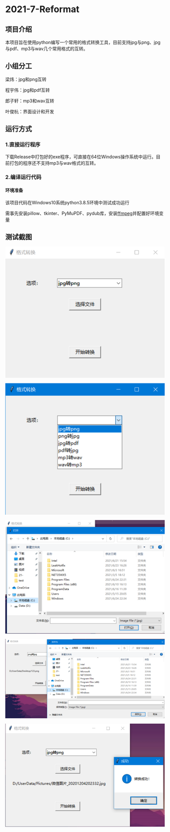 # 2021-7-Reformat
## 项目介绍
本项目旨在使用python编写一个常用的格式转换工具，目前支持jpg与png、jpg与pdf、mp3与wav几个常用格式的互转。
## 小组分工
梁炜：jpg和png互转

程宇伟：jpg和pdf互转

郎子轩：mp3和wav互转

叶俊杭：界面设计和开发

## 运行方式
### 1.直接运行程序
下载Release中打包好的exe程序，可直接在64位Windows操作系统中运行。目前打包的程序还不支持mp3与wav格式的互转。
### 2.编译运行代码
#### 环境准备
该项目代码在Windows10系统python3.8.5环境中测试成功运行

需事先安装pillow、tkinter、PyMuPDF、pydub库，安装[ffmpeg](http://ffmpeg.org/)并配置好环境变量

## 测试截图
![](test/capture_20210626202708038.bmp)

![](test/1624710748.jpg)

![](test/1624710638.jpg)

![](test/1624710683.png)

![](test/1624710511.jpg)
